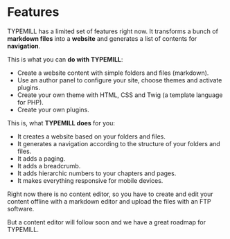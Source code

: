# Features

TYPEMILL has a limited set of features right now. It transforms a bunch of **markdown files** into a **website** and generates a list of contents for **navigation**. 

This is what you can **do with TYPEMILL**:

- Create a website content with simple folders and files (markdown).
- Use an author panel to configure your site, choose themes and activate plugins.
- Create your own theme with HTML, CSS and Twig (a template language for PHP).
- Create your own plugins.

This is, what **TYPEMILL does** for you:

- It creates a website based on your folders and files.
- It generates a navigation according to the structure of your folders and files.
- It adds a paging.
- It adds a breadcrumb.
- It adds hierarchic numbers to your chapters and pages.
- It makes everything responsive for mobile devices.

Right now there is no content editor, so you have to create and edit your content offline with a markdown editor and upload the files with an FTP software. 

But a content editor will follow soon and we have a great roadmap for TYPEMILL.